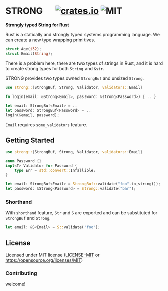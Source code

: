 # STRONG &emsp; [![crates.io](https://img.shields.io/crates/v/strong)](https://crates.io/crates/strong) ![MIT](https://img.shields.io/crates/l/strong)
<p><strong>Strongly typed String for Rust</strong></p>

Rust is a statically and strongly typed systems programming language.  We can create a new type wrapping primitives.
```rust
struct Age(i32);
struct Email(String);
```
There is a problem here, there are two types of strings in Rust, and it is hard to create strong types for both `String` and `&str`.

STRONG provides two types owned `StrongBuf` and unsized `Strong`.
```rust
use strong::{StrongBuf, Strong, Validator, validators::Email}

fn login(email: &Strong<Email>, password: &strong<Password>) { .. }

let email: StrongBuf<Email> = ..
let password: StrongBuf<Password> = ..
login(&email, password);
```
`Email` requires `some_validators` feature.

## Getting Started
```rust
use strong::{StrongBuf, Strong, Validator, validators::Email}

enum Password {}
impl<T> Validator for Password {
    type Err = std::convert::Infallible;
}

let email: StrongBuf<Email> = StrongBuf::validate("foo".to_string());
let password: &Strong<Password> = Strong::validate("bar");
```

### Shorthand
With `shorthand` feature, `Str` and `S` are exported and can be substituted for `StrongBuf` and `Strong`.
```rust
let email: &S<Email> = S::validate("foo");
```

## License
Licensed under MIT license ([LICENSE-MIT](LICENSE-MIT) or https://opensource.org/licenses/MIT)

### Contributing
welcome!
